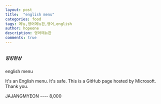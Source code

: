 ```yaml
---
layout: post
title:  "english menu"
categories: food
tags: 메뉴,영어메뉴판,영어,english
author: hopeone
description: 영어메뉴판
comments: true
---
```



###### 
##### 핑킹현상

english menu

It's an English menu.
It's safe.
This is a GitHub page hosted by Microsoft.
Thank you.

JAJANGMYEON ----  8,000



